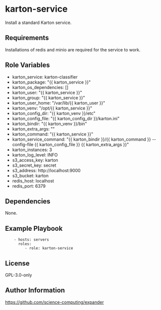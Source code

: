 karton-service
==============

Install a standard Karton service.

Requirements
------------

Installations of redis and minio are required for the service to work.

Role Variables
--------------

* karton\_service: karton-classifier
* karton\_package: "{{ karton\_service }}"
* karton\_os\_dependencies: []
* karton\_user: "{{ karton\_service }}"
* karton\_group: "{{ karton\_service }}"
* karton\_user\_home: "/var/lib/{{ karton\_user }}"
* karton\_venv: "/opt/{{ karton\_service }}"
* karton\_config\_dir: "{{ karton\_venv }}/etc"
* karton\_config\_file: "{{ karton\_config\_dir }}/karton.ini"
* karton\_bindir: "{{ karton\_venv }}/bin"
* karton\_extra\_args: ""
* karton\_command: "{{ karton\_service }}"
* karton\_service\_command: "{{ karton\_bindir }}/{{ karton\_command }} --config-file {{ karton\_config\_file }} {{ karton\_extra\_args }}"
* karton\_instances: 3
* karton\_log\_level: INFO
* s3\_access\_key: karton
* s3\_secret\_key: secret
* s3\_address: http://localhost:9000
* s3\_bucket: karton
* redis\_host: localhost
* redis\_port: 6379

Dependencies
------------

None.

Example Playbook
----------------


```
    - hosts: servers
      roles:
         - role: karton-service
```

License
-------

GPL-3.0-only

Author Information
------------------

https://github.com/science-computing/expander
